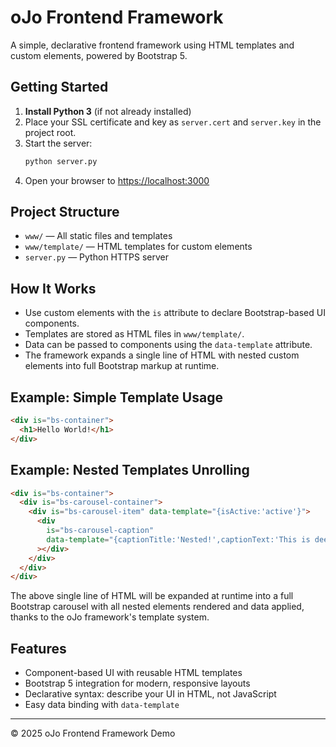 # oJo Frontend Framework

A simple, declarative frontend framework using HTML templates and custom elements, powered by Bootstrap 5.

## Getting Started

1. **Install Python 3** (if not already installed)
2. Place your SSL certificate and key as `server.cert` and `server.key` in the project root.
3. Start the server:
   ```sh
   python server.py
   ```
4. Open your browser to [https://localhost:3000](https://localhost:3000)

## Project Structure

- `www/` — All static files and templates
- `www/template/` — HTML templates for custom elements
- `server.py` — Python HTTPS server

## How It Works

- Use custom elements with the `is` attribute to declare Bootstrap-based UI components.
- Templates are stored as HTML files in `www/template/`.
- Data can be passed to components using the `data-template` attribute.
- The framework expands a single line of HTML with nested custom elements into full Bootstrap markup at runtime.

## Example: Simple Template Usage

```html
<div is="bs-container">
  <h1>Hello World!</h1>
</div>
```

## Example: Nested Templates Unrolling

```html
<div is="bs-container">
  <div is="bs-carousel-container">
    <div is="bs-carousel-item" data-template="{isActive:'active'}">
      <div
        is="bs-carousel-caption"
        data-template="{captionTitle:'Nested!',captionText:'This is deeply nested.'}"
      ></div>
    </div>
  </div>
</div>
```

The above single line of HTML will be expanded at runtime into a full Bootstrap carousel with all nested elements rendered and data applied, thanks to the oJo framework's template system.

## Features

- Component-based UI with reusable HTML templates
- Bootstrap 5 integration for modern, responsive layouts
- Declarative syntax: describe your UI in HTML, not JavaScript
- Easy data binding with `data-template`

---

© 2025 oJo Frontend Framework Demo
